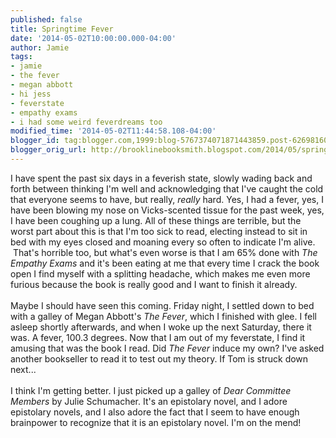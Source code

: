 ```yaml
---
published: false
title: Springtime Fever
date: '2014-05-02T10:00:00.000-04:00'
author: Jamie
tags:
- jamie
- the fever
- megan abbott
- hi jess
- feverstate
- empathy exams
- i had some weird feverdreams too
modified_time: '2014-05-02T11:44:58.108-04:00'
blogger_id: tag:blogger.com,1999:blog-5767374071871443859.post-6269816063127468776
blogger_orig_url: http://brooklinebooksmith.blogspot.com/2014/05/springtime-fever.html
---
```


I have spent the past six days in a feverish state, slowly wading back and forth between thinking I'm well and acknowledging that I've caught the cold that everyone seems to have, but really, <i>really</i>&nbsp;hard. Yes, I had a fever, yes, I have been blowing my nose on Vicks-scented tissue for the past week, yes, I have been coughing up a lung. All of these things are terrible, but the worst part about this is that I'm too sick to read, electing instead to sit in bed with my eyes closed and moaning every so often to indicate I'm alive. &nbsp;That's horrible too, but what's even worse is that I am 65% done with <i>The Empathy Exams</i>&nbsp;and it's been eating at me that every time I crack the book open I find myself with a splitting headache, which makes me even more furious because the book is really good and I want to finish it already.<br /><br />Maybe I should have seen this coming. Friday night, I settled down to bed with a galley of Megan Abbott's <i>The Fever</i>, which I finished with glee. I fell asleep shortly afterwards, and when I woke up the next Saturday, there it was. A fever, 100.3 degrees. Now that I am out of my feverstate, I find it amusing that was the book I read. Did <i>The Fever</i>&nbsp;induce my own? I've asked another bookseller to read it to test out my theory. If Tom is struck down next...<br /><br />I think I'm getting better. I just picked up a galley of <i>Dear Committee Members</i>&nbsp;by Julie Schumacher. It's an epistolary novel, and I adore epistolary novels, and I also adore the fact that I seem to have enough brainpower to recognize that it is an epistolary novel. I'm on the mend!